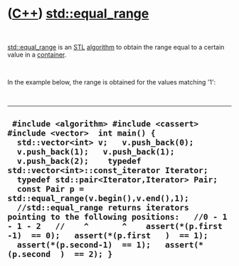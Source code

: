 



 

 

 

 

 

([C++](Cpp.htm)) [std::equal\_range](CppEqual_range.htm)
========================================================

 

[std::equal\_range](CppEqual_range.htm) is an [STL](CppStl.htm)
[algorithm](CppAlgorithm.htm) to obtain the range equal to a certain
value in a [container](CppContainer.htm).

 

In the example below, the range is obtained for the values matching '1':

 

  -------------------------------------------------------------------------------------------------------------------------------------------------------------------------------------------------------------------------------------------------------------------------------------------------------------------------------------------------------------------------------------------------------------------------------------------------------------------------------------------------------------------------------------------------------------------------------------
  ` #include <algorithm> #include <cassert> #include <vector>  int main() {   std::vector<int> v;   v.push_back(0);   v.push_back(1);   v.push_back(1);   v.push_back(2);    typedef std::vector<int>::const_iterator Iterator;   typedef std::pair<Iterator,Iterator> Pair;   const Pair p = std::equal_range(v.begin(),v.end(),1);    //std::equal_range returns iterators pointing to the following positions:   //0 - 1 - 1 - 2   //    ^       ^    assert(*(p.first -1)  == 0);   assert(*(p.first   )  == 1);   assert(*(p.second-1)  == 1);   assert(*(p.second  )  == 2); }`
  -------------------------------------------------------------------------------------------------------------------------------------------------------------------------------------------------------------------------------------------------------------------------------------------------------------------------------------------------------------------------------------------------------------------------------------------------------------------------------------------------------------------------------------------------------------------------------------

 

 

 

 

 





 



